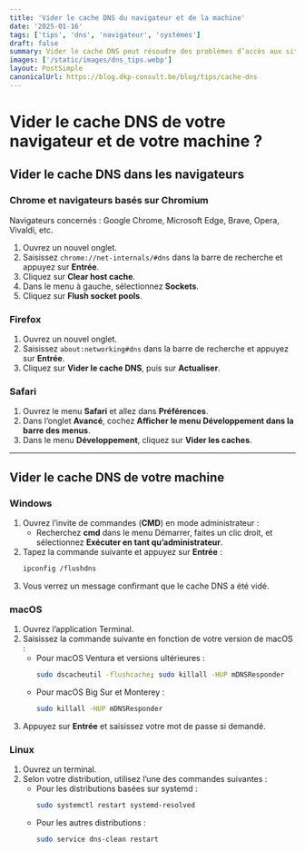 ```yaml
---
title: 'Vider le cache DNS du navigateur et de la machine'
date: '2025-01-16'
tags: ['tips', 'dns', 'navigateur', 'systèmes']
draft: false
summary: Vider le cache DNS peut résoudre des problèmes d’accès aux sites Web, notamment après un changement de serveur ou d’adresse IP. Ce guide est un rappel de comment effectuer cette opération sur les navigateurs et principaux systèmes d'exploitation.
images: ['/static/images/dns_tips.webp']
layout: PostSimple
canonicalUrl: https://blog.dkp-consult.be/blog/tips/cache-dns
---
```


# Vider le cache DNS de votre navigateur et de votre machine ?

## Vider le cache DNS dans les navigateurs

### Chrome et navigateurs basés sur Chromium
Navigateurs concernés : Google Chrome, Microsoft Edge, Brave, Opera, Vivaldi, etc.

1. Ouvrez un nouvel onglet.
2. Saisissez `chrome://net-internals/#dns` dans la barre de recherche et appuyez sur **Entrée**.
3. Cliquez sur **Clear host cache**.
4. Dans le menu à gauche, sélectionnez **Sockets**.
5. Cliquez sur **Flush socket pools**.

### Firefox

1. Ouvrez un nouvel onglet.
2. Saisissez `about:networking#dns` dans la barre de recherche et appuyez sur **Entrée**.
3. Cliquez sur **Vider le cache DNS**, puis sur **Actualiser**.

### Safari

1. Ouvrez le menu **Safari** et allez dans **Préférences**.
2. Dans l’onglet **Avancé**, cochez **Afficher le menu Développement dans la barre des menus**.
3. Dans le menu **Développement**, cliquez sur **Vider les caches**.

---

## Vider le cache DNS de votre machine

### Windows

1. Ouvrez l’invite de commandes (**CMD**) en mode administrateur :  
    - Recherchez **cmd** dans le menu Démarrer, faites un clic droit, et sélectionnez **Exécuter en tant qu’administrateur**.
2. Tapez la commande suivante et appuyez sur **Entrée** :  
    ```bash
    ipconfig /flushdns
    ```
3. Vous verrez un message confirmant que le cache DNS a été vidé.

### macOS

1. Ouvrez l’application Terminal.
2. Saisissez la commande suivante en fonction de votre version de macOS :
    - Pour macOS Ventura et versions ultérieures :
      ```bash
      sudo dscacheutil -flushcache; sudo killall -HUP mDNSResponder
      ```
    - Pour macOS Big Sur et Monterey :
      ```bash
      sudo killall -HUP mDNSResponder
      ```
3. Appuyez sur **Entrée** et saisissez votre mot de passe si demandé.

### Linux

1. Ouvrez un terminal.
2. Selon votre distribution, utilisez l’une des commandes suivantes :
    - Pour les distributions basées sur systemd :
      ```bash
      sudo systemctl restart systemd-resolved
      ```
    - Pour les autres distributions :
      ```bash
      sudo service dns-clean restart
      ```